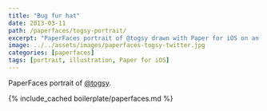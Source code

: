 ```yaml
---
title: "Bug fur hat"
date: 2013-03-11
path: /paperfaces/togsy-portrait/
excerpt: "PaperFaces portrait of @togsy drawn with Paper for iOS on an iPad."
image: ../../assets/images/paperfaces-togsy-twitter.jpg
categories: [paperfaces]
tags: [portrait, illustration, Paper for iOS]
---
```


PaperFaces portrait of [@togsy](https://twitter.com/togsy).

{% include_cached boilerplate/paperfaces.md %}
